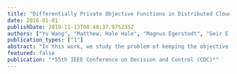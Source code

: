 ```yaml
---
title: "Differentially Private Objective Functions in Distributed Cloud-Based Optimization"
date: 2016-01-01
publishDate: 2019-11-13T00:48:37.975235Z
authors: ["Yu Wang", "Matthew, Hale Hale", "Magnus Egerstedt", "Geir E. Dullerud"]
publication_types: ["1"]
abstract: "In this work, we study the problem of keeping the objective functions of individual agents $ε$-differentially private in cloud-based distributed optimization, where agents are subject to global constraints and seek to minimize local objective functions. The communication architecture between agents is cloud-based - instead of communicating directly with each other, they coordinate by sharing states through a trusted cloud computer. In this problem, the difficulty is twofold: the objective functions are used repeatedly in every iteration, and the influence of perturbing them extends to other agents and lasts over time. To solve the problem, we analyze the propagation of perturbations on objective functions over time, and derive an upper bound on them. With the upper bound, we design a noise-adding mechanism that randomizes the cloud-based distributed optimization algorithm to keep the individual objective functions $ε$-differentially private. In addition, we study the trade-off between the privacy of objective functions and the performance of the new cloud-based distributed optimization algorithm with noise. We present simulation results to numerically verify the theoretical results presented."
featured: false
publication: "*55th IEEE Conference on Decision and Control (CDC)*"
---
```


